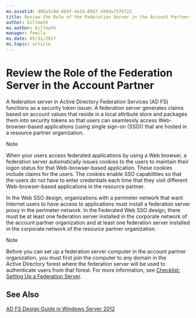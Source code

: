 ```yaml
---
ms.assetid: d0ba3c0d-869f-4e24-89d7-499da7576f22
title: Review the Role of the Federation Server in the Account Partner
author: billmath
ms.author: billmath
manager: femila
ms.date: 05/31/2017
ms.topic: article
---
```


# Review the Role of the Federation Server in the Account Partner

A federation server in Active Directory Federation Services \(AD FS\) functions as a security token issuer. A federation server generates claims based on account values that reside in a local attribute store and packages them into security tokens so that users can seamlessly access Web\-browser\-based applications \(using single sign\-on \(SSO\)\) that are hosted in a resource partner organization.

> [!NOTE]
> When your users access federated applications by using a Web browser, a federation server automatically issues cookies to the users to maintain their logon status for that Web\-browser\-based application. These cookies include claims for the users. The cookies enable SSO capabilities so that the users do not have to enter credentials each time that they visit different Web\-browser\-based applications in the resource partner.

In the Web SSO design, organizations with a perimeter network that want Internet users to have access to applications must install a federation server proxy in the perimeter network. In the Federated Web SSO design, there must be at least one federation server installed in the corporate network of the account partner organization and at least one federation server installed in the corporate network of the resource partner organization.

> [!NOTE]
> Before you can set up a federation server computer in the account partner organization, you must first join the computer to any domain in the Active Directory forest where the federation server will be used to authenticate users from that forest. For more information, see [Checklist: Setting Up a Federation Server](../../ad-fs/deployment/Checklist--Setting-Up-a-Federation-Server.md).

## See Also
[AD FS Design Guide in Windows Server 2012](AD-FS-Design-Guide-in-Windows-Server-2012.md)
